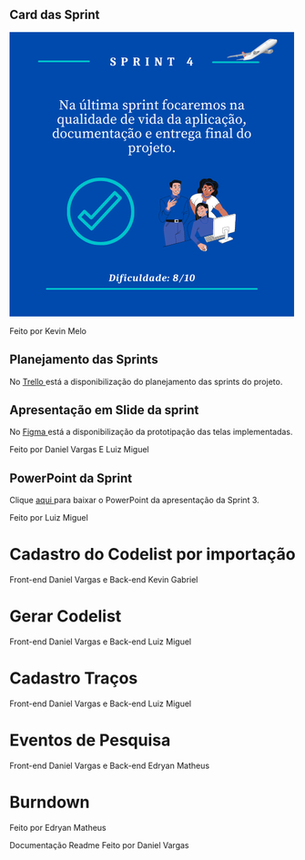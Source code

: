 ## Card das Sprint
  ![card_4](https://github.com/Salitop/HandbookPlane_4ADS-A/blob/Sprint-1/Doc/Cards/Card_4.png)

Feito por Kevin Melo

## Planejamento das Sprints
No <a href='https://trello.com/b/n0Ky9r1p/api-4sem'> Trello </a>
está a disponibilização do planejamento das sprints do projeto.

## Apresentação em Slide da sprint
No <a href='https://www.figma.com/file/KNN1fCOdvzGhXHruUsJOYl/HandBookPlane?node-id=0%3A1'> Figma </a>
está a disponibilização da prototipação das telas implementadas.

Feito por Daniel Vargas E Luiz Miguel

## PowerPoint da Sprint
Clique <a href='https://github.com/Salitop/HandbookPlane_4ADS-A/blob/Sprint-3/Doc/Apresentação/ApresentacaoSprint3-HBP.pptx'> aqui </a>
para baixar o PowerPoint da apresentação da Sprint 3.

Feito por Luiz Miguel

# Cadastro do Codelist por importação


Front-end Daniel Vargas e Back-end Kevin Gabriel

# Gerar Codelist


Front-end Daniel Vargas e Back-end Luiz Miguel

# Cadastro Traços


Front-end Daniel Vargas e Back-end Luiz Miguel 

# Eventos de Pesquisa


Front-end Daniel Vargas e Back-end Edryan Matheus


# Burndown

Feito por Edryan Matheus

Documentação Readme Feito por Daniel Vargas
